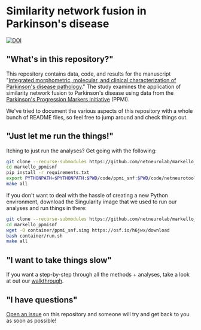 # Similarity network fusion in Parkinson's disease

[![DOI](https://zenodo.org/badge/245268776.svg)](https://zenodo.org/badge/latestdoi/245268776)

## "What's in this repository?"

This repository contains data, code, and results for the manuscript "[Integrated morphometric, molecular, and clinical characterization of Parkinson's disease pathology](https://www.biorxiv.org/content/10.1101/2020.03.05.979526v1)."
The study examines the application of similarity network fusion to Parkinson's disease using data from the [Parkinson's Progression Markers Initiative](https://www.ppmi-info.org) (PPMI).

We've tried to document the various aspects of this repository with a whole bunch of README files, so feel free to jump around and check things out.

## "Just let me run the things!"

Itching to just run the analyses? 
Get going with the following:

```bash
git clone --recurse-submodules https://github.com/netneurolab/markello_ppmisnf
cd markello_ppmisnf
pip install -r requirements.txt
export PYTHONPATH=$PYTHONPATH:$PWD/code/ppmi_snf:$PWD/code/netneurotools:$PWD/code/neurocombat:$PWD/code/pypmi:$PWD/code/snfpy
make all
```

If you don't want to deal with the hassle of creating a new Python environment, download the Singularity image that we used to run our analyses and run things in there:

```bash
git clone --recurse-submodules https://github.com/netneurolab/markello_ppmisnf
cd markello_ppmisnf
wget -O container/ppmi_snf.simg https://osf.io/h6jwx/download
bash container/run.sh
make all
```

## "I want to take things slow"

If you want a step-by-step through all the methods + analyses, take a look at out our [walkthrough](./walkthrough).

## "I have questions"

[Open an issue](https://github.com/netneurolab/markello_ppmisnf/issues) on this repository and someone will try and get back to you as soon as possible!

